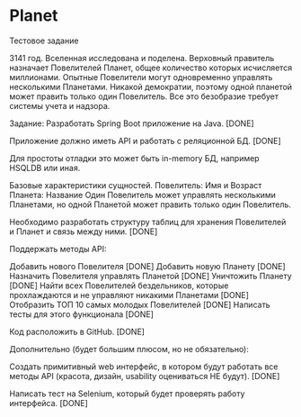 # Planet
Тестовое задание

3141 год. Вселенная исследована и поделена. Верховный правитель назначает Повелителей Планет, общее количество которых исчисляется миллионами. Опытные Повелители могут одновременно управлять несколькими Планетами. Никакой демократии, поэтому одной планетой может править только один Повелитель. Все это безобразие требует системы учета и надзора.

Задание: Разработать Spring Boot приложение на Java. [DONE]

Приложение должно иметь API и работать с реляционной БД. [DONE]

Для простоты отладки это может быть in-memory БД, например HSQLDB или иная.

Базовые характеристики сущностей. Повелитель: Имя и Возраст Планета: Название Один Повелитель может управлять несколькими Планетами, но одной Планетой может править только один Повелитель.

Необходимо разработать структуру таблиц для хранения Повелителей и Планет и связь между ними. [DONE]

Поддержать методы API:

Добавить нового Повелителя [DONE]
Добавить новую Планету [DONE]
Назначить Повелителя управлять Планетой [DONE]
Уничтожить Планету [DONE]
Найти всех Повелителей бездельников, которые прохлаждаются и не управляют никакими Планетами [DONE]
Отобразить ТОП 10 самых молодых Повелителей [DONE]
Написать тесты для этого функционала [DONE]

Код расположить в GitHub. [DONE]

Дополнительно (будет большим плюсом, но не обязательно):

Создать примитивный web интерфейс, в котором будут работать все методы API (красота, дизайн, usability оцениваться НЕ будут). [DONE]

Написать тест на Selenium, который будет проверять работу интерфейса. [DONE]
